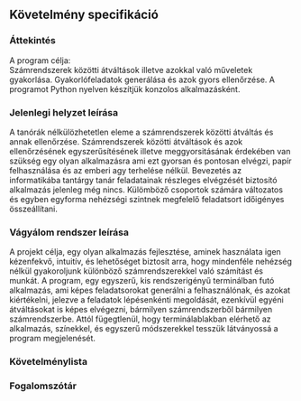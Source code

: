 ## Követelmény specifikáció

### Áttekintés
A program célja: \
Számrendszerek közötti átváltások illetve azokkal való műveletek gyakorlása. Gyakorlófeladatok generálása és azok gyors ellenőrzése.
A programot Python nyelven készítjük konzolos alkalmazásként.

### Jelenlegi helyzet leírása
A tanórák nélkülözhetetlen eleme a számrendszerek közötti átváltás és annak ellenőrzése.
Számrendszerek közötti átváltások és azok ellenőrzésének egyszerűsítésének illetve meggyorsitásának érdekében van szükség egy olyan alkalmazásra ami
ezt gyorsan és pontosan elvégzi, papír felhasználása és az emberi agy terhelése nélkül. 
Bevezetés az informatikába tantárgy tanár feladatainak részleges elvégzését biztosító alkalmazás jelenleg még nincs. Külömböző csoportok számára változatos
és egyben egyforma nehézségi szintnek megfelelő feladatsort időigényes összeállítani.

### Vágyálom rendszer leírása
A projekt célja, egy olyan alkalmazás fejlesztése, aminek használata igen kézenfekvő, intuitív, és lehetőséget biztosít arra, hogy mindenféle nehézség
nélkül gyakoroljunk különböző számrendszerekkel való számítást és munkát. A program, egy egyszerű, kis rendszerigényű terminálban futó alkalmazás, ami 
képes feladatsorokat generálni a felhasználónak, és azokat kiértékelni, jelezve a feladatok lépésenkénti megoldását, ezenkívül egyéni átváltásokat is 
képes elvégezni, bármilyen számrendszerből bármilyen számrendszerbe. Attól fügegtlenül, hogy terminálablakban elérhető az alkalmazás, színekkel, és egyszerű 
módszerekkel tesszük látványossá a program megjelenését.

### Követelménylista

### Fogalomszótár
